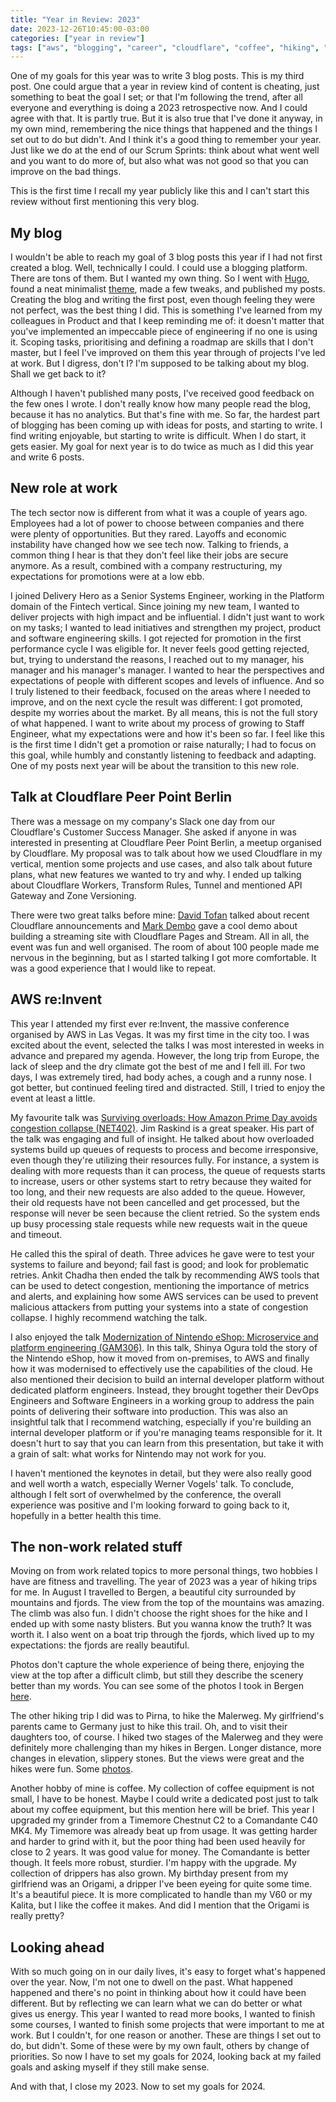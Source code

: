 ```yaml
---
title: "Year in Review: 2023"
date: 2023-12-26T10:45:00-03:00
categories: ["year in review"]
tags: ["aws", "blogging", "career", "cloudflare", "coffee", "hiking", "hobbies", "meetup", "talks", "travelling", "writing"]
---
```


One of my goals for this year was to write 3 blog posts. This is my third
post. One could argue that a year in review kind of content is cheating, just
something to beat the goal I set; or that I'm following the trend, after all everyone and
everything is doing a 2023 retrospective now. And I could agree with that. It is
partly true. But it is also true that I've done it anyway, in my own
mind, remembering the nice things that happened and the things I set out to do
but didn't. And I think it's a good thing to remember your year. Just like we do
at the end of our Scrum Sprints: think about what went well and you want to do more
of, but also what was not good so that you can improve on the bad things.

This is the first time I recall my year publicly like this and I can't start
this review without first mentioning this <!-- vale proselint.Very = NO -->very<!-- vale proselint.Very = YES --> blog.

## My blog

I wouldn't be able to reach my goal of 3 blog posts this year if I had not first created a
blog. Well, technically I could. I could use a blogging platform. There are tons
of them. But I wanted my own thing. So I went with [Hugo](https://gohugo.io/),
found a neat minimalist [theme](https://github.com/g-hw/hugo-theme-nostyleplease),
made a few tweaks, and published my posts. Creating the blog and writing the first post,
even though feeling they were not perfect, was the best thing I did. This is
something I've learned from my colleagues in Product and that I keep reminding me
of: it doesn't matter that you've implemented an impeccable piece of engineering if
no one is using it. Scoping tasks, prioritising and defining a roadmap are
skills that I don't master, but I feel I've improved on them this year through
of projects I've led at work. But I digress, don't I? I'm supposed to be talking about my blog. Shall we get back to it?

Although I haven't published many posts, I've received good feedback on the few
ones I wrote. I don't really know how many people read the blog, because it has no
analytics. But that's fine with me. So far, the hardest part of blogging has
been coming up with ideas for posts, and starting to write. I find writing enjoyable, but
starting to write is difficult. When I do start, it gets easier. My goal for
next year is to do twice as much as I did this year and write 6 posts.

## New role at work

The tech sector now is different from what it was a couple of years
ago. Employees had a lot of power to choose between companies and there were
plenty of opportunities. But they rared. Layoffs and economic instability have
changed how we see tech now. Talking to friends, a common thing I hear is that
they don't feel like their jobs are secure anymore. As a result,
combined with a company restructuring, my expectations for promotions were at a
low ebb.

I joined Delivery Hero as a Senior Systems Engineer, working in the Platform
domain of the Fintech vertical. Since joining my new team, I wanted to deliver projects with
high impact and be influential. I didn't just want to work on my tasks; I wanted
to lead initiatives and strengthen my project, product and software engineering
skills. I got rejected for promotion in the first performance cycle I was
eligible for. It never feels good getting rejected, but, trying to understand
the reasons, I reached out to my manager, his manager and his manager's manager.
I wanted to hear the perspectives and expectations of people with different
scopes and levels of influence. And so I truly listened to their feedback,
focused on the areas where I needed to improve, and on the next cycle the
result was different: I got promoted, despite my worries about the market.
By all means, this is not the full story of what happened. I want
to write about my process of growing to Staff Engineer, what my
expectations were and how it's been so far. I feel like this is the first time
I didn't get a promotion or raise naturally; I had to focus on this goal, while
humbly and constantly listening to feedback and adapting. One of my posts next
year will be about the transition to this new role.

## Talk at Cloudflare Peer Point Berlin

There was a message on my company's Slack one day from our Cloudflare's Customer Success
Manager. She asked if anyone in was interested in presenting at
Cloudflare Peer Point Berlin, a meetup organised by Cloudflare. My proposal was
to talk about how we used Cloudflare in my vertical, mention some projects and
use cases, and also talk about future plans, what new features we wanted to try
and why. I ended up talking about Cloudflare Workers, Transform Rules, Tunnel and
mentioned API Gateway and Zone Versioning.

There were two great talks before mine: [David Tofan](https://davidtofan.com/)
talked about recent Cloudflare announcements and
[Mark Dembo](https://de.linkedin.com/in/mdembo) gave a cool demo about building a
streaming site with Cloudflare Pages and Stream. All in all, the event was fun
and well organised. The room of about 100 people made me nervous in the
beginning, but as I started talking I got more comfortable. It was a good
experience that I would like to repeat.

## AWS re:Invent

This year I attended my first ever re:Invent, the massive conference organised
by AWS in Las Vegas. It was my first time in the city too. I was excited about the
event, selected the talks I was most interested in weeks in advance and
prepared my agenda. However, the long trip from Europe, the lack of sleep and the
dry climate got the best of me and I fell ill. For two days, I was extremely
tired, had body aches, a cough and a runny nose. I got better, but continued
feeling tired and distracted. Still, I tried to enjoy the event at least a little.

My favourite talk was [Surviving overloads: How Amazon Prime Day avoids
congestion collapse (NET402)](https://www.youtube.com/watch?v=fOYOvp6X10g).
Jim Raskind is a great speaker. His part of the talk was engaging and full of insight.
He talked about how overloaded systems build up queues of requests to process and
become irresponsive, even though they're
utilizing their resources fully. For instance, a system is dealing with more
requests than it can process, the queue of requests starts to increase, users or
other systems start to retry because they waited for too long, and their new requests are also
added to the queue. However, their old requests have not been cancelled and get
processed, but the response will never be seen because the client retried.
So the system ends up busy processing stale requests while new requests
wait in the queue and timeout.

He called this the spiral of death. Three advices he gave were to test your
systems to failure and beyond; fail fast is good;
and look for problematic retries. Ankit Chadha then
ended the talk by recommending AWS tools that can be used to detect congestion,
mentioning the importance of metrics and alerts, and explaining
how some AWS services can be used to prevent malicious attackers from putting your
systems into a state of congestion collapse. I highly recommend watching the
talk.

I also enjoyed the talk [Modernization of Nintendo eShop: Microservice and platform engineering (GAM306)](https://www.youtube.com/watch?v=grdawJ3icdA).
In this talk, Shinya Ogura told the story of the Nintendo eShop, how it moved from
on-premises, to AWS and finally how it was modernised to effectively use the
capabilities of the cloud. He also mentioned their decision to build an
internal developer platform without dedicated platform engineers. Instead, they
brought together their DevOps Engineers and Software Engineers in a working
group to address the pain points of delivering their software into production.
This was also an insightful talk that I recommend watching, especially if you're
building an internal developer platform or if you're managing teams responsible for
it. It doesn't hurt to say that you can learn from this presentation, but take it with a
grain of salt: what works for Nintendo may not work for you.

<!-- vale proselint.Skunked = NO -->
I haven't mentioned the keynotes in detail, but they were also really good and
well worth a watch, especially Werner Vogels' talk. To conclude, although I felt sort of
overwhelmed by the conference, the overall experience was positive and I'm
looking forward to going back to it, hopefully in a better health this time.
<!-- vale proselint.Skunked = YES -->

## The non-work related stuff

Moving on from work related topics to more personal things, two hobbies I have
are fitness and travelling. The year of 2023 was a year
of hiking trips for me. In August I travelled to Bergen, a beautiful city
surrounded by mountains and fjords. The view from the top of the mountains was
amazing. The climb was also fun. I didn't choose the right shoes for the hike
and I ended up with some nasty blisters. But you wanna know the truth? It was
worth it. I also went on a boat trip through the fjords, which lived up to my
expectations: the fjords are really beautiful.

Photos don't capture the whole experience of being there, enjoying the view at
the top after a difficult climb, but still they describe the scenery better than
my words. You can see some of the photos I took in Bergen
[here](https://photos.app.goo.gl/HR9Gv4pov9MU84Vs9).

The other hiking trip I did was to Pirna, to hike the Malerweg. My
girlfriend's parents came to Germany just to hike this trail. Oh, and to visit
their daughters too, of course. I hiked two stages of the Malerweg and they were
definitely more challenging than my hikes in Bergen. Longer distance, more
changes in elevation, slippery stones. But the views were great and the
hikes were fun. Some [photos](https://photos.app.goo.gl/yWu9sqbyUkDoQQ8t5).

Another hobby of mine is coffee. My collection of coffee equipment is not small, I
have to be honest. Maybe I could write a dedicated post just to talk about my
coffee equipment, but this mention here will be brief. This year I upgraded my
grinder from a Timemore Chestnut C2 to a Comandante C40 MK4. My Timemore was
already beat up from usage. It was getting harder and harder to grind with it, but the
poor thing had been used heavily for close to 2 years. It was good value for
money. The Comandante is better though. It feels more robust, sturdier. I'm
happy with the upgrade. My collection of drippers has also grown. My
birthday present from my girlfriend was an Origami, a dripper I've been eyeing
for quite some time. It's a beautiful piece. It is more complicated to handle than
my V60 or my Kalita, but I like the coffee it makes. And did I mention that
the Origami is really pretty?

## Looking ahead

With so much going on in our daily lives, it's easy to forget what's happened
over the year. Now, I'm not one to dwell on the past. What happened
happened and there's no point in thinking about how it could have been
different. But by reflecting we can learn what we can do better or what gives us
energy. This year I wanted to read more books, I wanted to finish some courses,
I wanted to finish some projects that were important to me at work. But I couldn't, for one
reason or another. These are things I set out to do, but didn't. Some of these
were by my own fault, others by change of priorities. So now I have to set my
goals for 2024, looking back at my failed goals and asking myself if they still
make sense.

And with that, I close my 2023. Now to set my goals for 2024.
